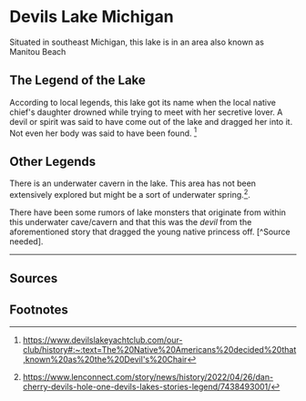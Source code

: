 # Devils Lake Michigan

Situated in southeast Michigan, this lake is in an area also known as Manitou Beach

## The Legend of the Lake

According to local legends, this lake got its name when the local native chief's daughter drowned while trying to meet with her secretive lover. A devil or spirit was said to have come out of the lake and dragged her into it. Not even her body was said to have been found. [^1] 

## Other Legends

There is an underwater cavern in the lake. This area has not been extensively explored but might be a sort of underwater spring.[^2]. 

There have been some rumors of lake monsters that originate from within this underwater cave/cavern and that this was the *devil* from the aforementioned story that dragged the young native princess off. [^Source needed]. 

---

## Sources
[^1]: https://www.devilslakeyachtclub.com/our-club/history#:~:text=The%20Native%20Americans%20decided%20that,known%20as%20the%20Devil's%20Chair

[^2]: https://www.lenconnect.com/story/news/history/2022/04/26/dan-cherry-devils-hole-one-devils-lakes-stories-legend/7438493001/

## Footnotes

